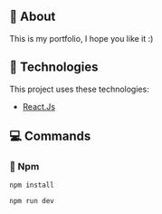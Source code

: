 <div id="about">

## :page_facing_up: About

This is my portfolio, I hope you like it :)

</div>

<div id="tecnologies">

## :rocket: Technologies

This project uses these technologies:

- [React.Js](https://pt-br.reactjs.org/)
</div>

## :computer: Commands

<div id="commands">

### :memo: Npm

```npm
npm install
```

```npm
npm run dev
```

</div>
